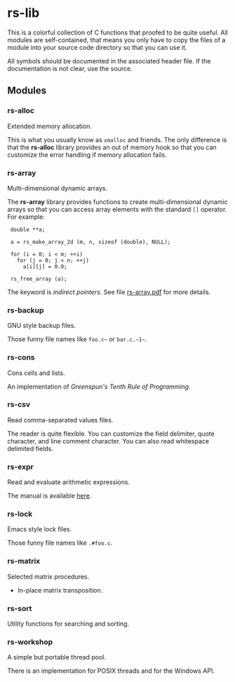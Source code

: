 # rs-lib

This is a colorful collection of C functions that proofed to be quite
useful.  All modules are self-contained, that means you only have to
copy the files of a module into your source code directory so that you
can use it.

All symbols should be documented in the associated header file.  If
the documentation is not clear, use the source.


## Modules


### rs-alloc

Extended memory allocation.

This is what you usually know as `xmalloc` and friends.  The only
difference is that the **rs-alloc** library provides an out of memory
hook so that you can customize the error handling if memory allocation
fails.


### rs-array

Multi-dimensional dynamic arrays.

The **rs-array** library provides functions to create
multi-dimensional dynamic arrays so that you can access
array elements with the standard `[]` operator.
For example:

     double **a;

     a = rs_make_array_2d (m, n, sizeof (double), NULL);

     for (i = 0; i < m; ++i)
       for (j = 0; j < n; ++j)
         a[i][j] = 0.0;

     rs_free_array (a);

The keyword is _indirect pointers_.  See file [rs-array.pdf][]
for more details.

[rs-array.pdf]: https://github.com/ralph-schleicher/rs-lib/doc/rs-array.pdf


### rs-backup

GNU style backup files.

Those funny file names like `foo.c~` or `bar.c.~1~`.


### rs-cons

Cons cells and lists.

An implementation of _Greenspun's Tenth Rule of Programming_.


### rs-csv

Read comma-separated values files.

The reader is quite flexible.  You can customize the field delimiter,
quote character, and line comment character.  You can also read
whitespace delimited fields.


### rs-expr

Read and evaluate arithmetic expressions.

The manual is available [here][rs-expr.pdf].

[rs-expr.pdf]: https://github.com/ralph-schleicher/rs-lib/doc/rs-expr.pdf


### rs-lock

Emacs style lock files.

Those funny file names like `.#foo.c`.


### rs-matrix

Selected matrix procedures.

* In-place matrix transposition.


### rs-sort

Utility functions for searching and sorting.


### rs-workshop

A simple but portable thread pool.

There is an implementation for POSIX threads and for the Windows API.
